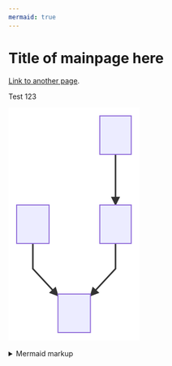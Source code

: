 ```yaml
---
mermaid: true
---
```

# Title of mainpage here

[Link to another page](./page2.md).

Test 123

<!-- generated by mermaid compile action - START -->
![~mermaid diagram 1~](/docs/images/docs_index-md-1.svg)
<details>
  <summary>Mermaid markup</summary>

```mermaid
graph TD;
    A-->B;
    B-->C;
    B-->A;
    B-->D;
```

</details>
<!-- generated by mermaid compile action - END -->
